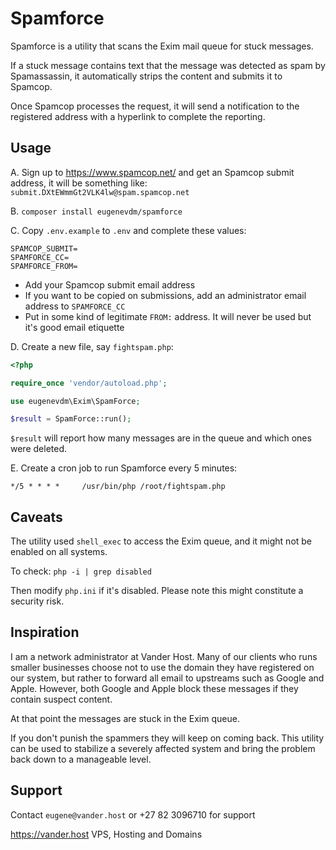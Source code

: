 # Spamforce

Spamforce is a utility that scans the Exim mail queue for stuck messages.

If a stuck message contains text that the message was detected as spam by Spamassassin, it automatically strips the content and submits it to Spamcop.

Once Spamcop processes the request, it will send a notification to the registered address with a hyperlink to complete the reporting.

## Usage

A. Sign up to https://www.spamcop.net/ and get an Spamcop submit address, it will be something like:
`submit.DXtEWmmGt2VLK4lw@spam.spamcop.net`

B. `composer install eugenevdm/spamforce`

C. Copy `.env.example` to `.env` and complete these values:

```
SPAMCOP_SUBMIT=
SPAMFORCE_CC=
SPAMFORCE_FROM=
```

* Add your Spamcop submit email address
* If you want to be copied on submissions, add an administrator email address to `SPAMFORCE_CC`
* Put in some kind of legitimate `FROM:` address. It will never be used but it's good email etiquette

D. Create a new file, say `fightspam.php`:

```php
<?php

require_once 'vendor/autoload.php';

use eugenevdm\Exim\SpamForce;

$result = SpamForce::run();
```

`$result` will report how many messages are in the queue and which ones were deleted.

E. Create a cron job to run Spamforce every 5 minutes:

`*/5 * * * *     /usr/bin/php /root/fightspam.php`

## Caveats

The utility used `shell_exec` to access the Exim queue, and it might not be enabled on all systems.

To check:
`php -i | grep disabled`

Then modify `php.ini` if it's disabled. Please note this might constitute a security risk.

## Inspiration

I am a network administrator at Vander Host. Many of our clients who runs smaller businesses choose not to use the domain they have registered on our system, but rather to forward all email to upstreams such as Google and Apple. However, both Google and Apple block these messages if they contain suspect content.

At that point the messages are stuck in the Exim queue.

If you don't punish the spammers they will keep on coming back. This utility can be used to stabilize a severely affected system and bring the problem back down to a manageable level.

## Support

Contact `eugene@vander.host` or +27 82 3096710 for support
 
 https://vander.host
 VPS, Hosting and Domains
 